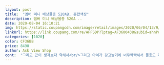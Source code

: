 ```yaml
---
layout: post 
title:  "엠버 미니 배낭물총 520AB, 혼합색상" 
description: 엠버 미니 배낭물총 520A ..
date: 2020-08-04 16:10:21 
img: https://static.coupangcdn.com/image/retail/images/2020/06/04/13/9/dfc0d26f-c225-4ad3-a18f-23c1219b6744.jpg 
linkUrl: https://link.coupang.com/re/AFFSDP?lptag=AF3600438&subid=ahnPublicAsk&pageKey=1688790017&itemId=2876100182&vendorItemId=70865249216&traceid=V0-113-37763246ac726e9a 
categories: [1020] 
color: CF36BB 
price: 8490 
author: Ask View Shop 
cont:  "그리고 끈이 생각보다 약해서<br/>그리고 아이가 갖고놀기에 너무빡빡해서 물총도 제대로 쏘지도못하고 아주잠깐 갖고놀고서 다음날하려고보니 고장나있네요^^<br/>금방 끊어지네요 그냥 묶어주고 사용했구요<br/>너무너무 화가나네요<br/>다시는 안사렵니다 별한개도 아깝네요<br/>딸이 꼭 찝어 구매했는데<br/>물 가득 담으면 무거워요<br/>물총쪽에 물이 세요<br/>어른이 갖고논것도 아니고 4살여아가 갖고놀았는데 하루만에 고장나다니... <br/><br/>오래쓸 상품은 아니니 그냥 써요<br/>이건뭔가요 구매후 딱한번 사용했는데 고장났네요?<br/>정말정말 화가나서 후기남깁니다<br/>평소 후기 잘안남기는데... <br/><br/>한번도 못써보고 호스연결 부분이 고장나서 못썻어요 ㅜㅜ<br/>" 
---
```

